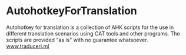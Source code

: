 # AutohotkeyForTranslation
Autohotkey for translation is a collection of AHK scripts for the use in different translation scenarios using CAT tools and other programs.
The scripts are provided "as is" with no guarantee whatsoever.<br>
www.traduceri.ml
